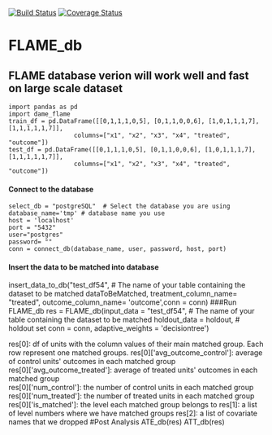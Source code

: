 [![Build Status](https://travis-ci.org/almost-matching-exactly/DAME-FLAME-Python-Package.svg?branch=master)](https://travis-ci.org/almost-matching-exactly/DAME-FLAME-Python-Package)
[![Coverage Status](https://coveralls.io/repos/github/almost-matching-exactly/DAME-FLAME-Python-Package/badge.svg)](https://coveralls.io/github/almost-matching-exactly/DAME-FLAME-Python-Package)

# FLAME_db
FLAME database verion will work well and fast on large scale dataset
--------------------------------------------------
```
import pandas as pd
import dame_flame
train_df = pd.DataFrame([[0,1,1,1,0,5], [0,1,1,0,0,6], [1,0,1,1,1,7], [1,1,1,1,1,7]], 
                  columns=["x1", "x2", "x3", "x4", "treated", "outcome"])
test_df = pd.DataFrame([[0,1,1,1,0,5], [0,1,1,0,0,6], [1,0,1,1,1,7], [1,1,1,1,1,7]], 
                  columns=["x1", "x2", "x3", "x4", "treated", "outcome"])                 
```

#### Connect to the database
```
select_db = "postgreSQL"  # Select the database you are using
database_name='tmp' # database name you use 
host = 'localhost' 
port = "5432"
user="postgres"
password= ""
conn = connect_db(database_name, user, password, host, port)
```

#### Insert the data to be matched into database
insert_data_to_db("test_df54", # The name of your table containing the dataset to be matched
                    dataToBeMatched,
                    treatment_column_name= "treated",
                    outcome_column_name= 'outcome',conn = conn)
###Run FLAME_db
res = FLAME_db(input_data = "test_df54", # The name of your table containing the dataset to be matched
                    holdout_data = holdout, # holdout set
                    conn = conn,    adaptive_weights = 'decisiontree')

res[0]:
            df of units with the column values of their main matched
            group. Each row represent one matched groups.
            res[0]['avg_outcome_control']: 
                average of control units' outcomes in each matched group   
            res[0]['avg_outcome_treated']: 
                average of treated units' outcomes in each matched group   
            res[0]['num_control']:
                the number of control units in each matched group
            res[0]['num_treated']:
                the number of treated units in each matched group
            res[0]['is_matched']:
                the level each matched group belongs to
        res[1]:
            a list of level numbers where we have matched groups
        res[2]:
            a list of covariate names that we dropped
#Post Analysis
ATE_db(res)
ATT_db(res)

